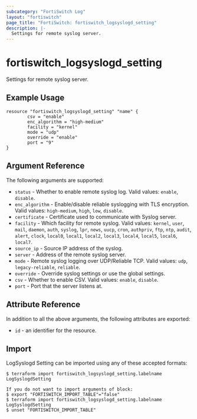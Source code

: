 ```yaml
---
subcategory: "FortiSwitch Log"
layout: "fortiswitch"
page_title: "FortiSwitch: fortiswitch_logsyslogd_setting"
description: |-
  Settings for remote syslog server.
---
```


# fortiswitch_logsyslogd_setting
Settings for remote syslog server.

## Example Usage

```hcl
resource "fortiswitch_logsyslogd_setting" "name" {
        csv = "enable"
        enc_algorithm = "high-medium"
        facility = "kernel"
        mode = "udp"
        override = "enable"
        port = "9"
}
```

## Argument Reference

The following arguments are supported:

* `status` - Whether to enable remote syslog log. Valid values: `enable`, `disable`.
* `enc_algorithm` - Enable/disable reliable syslogging with TLS encryption. Valid values: `high-medium`, `high`, `low`, `disable`.
* `certificate` - Certificate used to communicate with Syslog server.
* `facility` - Which facility for remote syslog. Valid values: `kernel`, `user`, `mail`, `daemon`, `auth`, `syslog`, `lpr`, `news`, `uucp`, `cron`, `authpriv`, `ftp`, `ntp`, `audit`, `alert`, `clock`, `local0`, `local1`, `local2`, `local3`, `local4`, `local5`, `local6`, `local7`.
* `source_ip` - Source IP address of the syslog.
* `server` - Address of the remote syslog server.
* `mode` - Remote syslog logging over UDP/Reliable TCP. Valid values: `udp`, `legacy-reliable`, `reliable`.
* `override` - Override syslog settings or use the global settings.
* `csv` - Whether to enable CSV. Valid values: `enable`, `disable`.
* `port` - Port that the server listens at.


## Attribute Reference

In addition to all the above arguments, the following attributes are exported:
* `id` - an identifier for the resource.

## Import

LogSyslogd Setting can be imported using any of these accepted formats:
```
$ terraform import fortiswitch_logsyslogd_setting.labelname LogSyslogdSetting

If you do not want to import arguments of block:
$ export "FORTISWITCH_IMPORT_TABLE"="false"
$ terraform import fortiswitch_logsyslogd_setting.labelname LogSyslogdSetting
$ unset "FORTISWITCH_IMPORT_TABLE"
```
